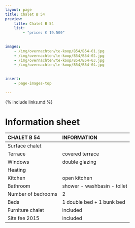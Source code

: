 ```yaml
---
layout: page
title: Chalet B 54
preview: 
    title: Chalet B 54
    list:
        - "price: € 19.500"
        
        
images:
    - /img/overnachten/te-koop/B54/B54-01.jpg
    - /img/overnachten/te-koop/B54/B54-02.jpg
    - /img/overnachten/te-koop/B54/B54-03.jpg
    - /img/overnachten/te-koop/B54/B54-04.jpg
    
    
insert:
    - page-images-top
    
---
```


{% include links.md %}



# Information sheet

CHALET B 54                 | INFORMATION | 
:---------------------------|:------------|
Surface chalet          |
Terrace                     |covered terrace  
Windows                       |double glazing
Heating            |
Kitchen                     |open kitchen
Bathroom                   |shower - washbasin - toilet
Number of bedrooms          |2
Beds            |1 double bed + 1 bunk bed
Furniture chalet             |included
Site fee 2015  |included